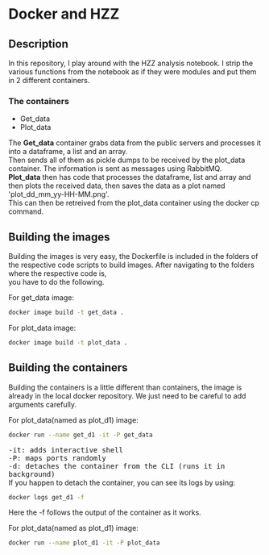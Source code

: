 <h1><font style=text-decoration: underline;>Docker and HZZ</font></h1>
<div name="description">
	<h2 style=text-decoration: underline;>Description</h2>
	<p>
	In this repository, I play around with the HZZ analysis notebook. I strip the various functions from the notebook as if they were modules and put them in 2 different containers. <br/>
		<h3>The containers</h3>
		<ul>
			<li>Get_data</li>
			<li>Plot_data</li>
		</ul>
	The <strong>Get_data</strong> container grabs data from the public servers and processes it into a dataframe, a list and an array.<br/>
	Then sends all of them as pickle dumps to be received by the plot_data container. The information is sent as messages using RabbitMQ. <br/>
	<strong>Plot_data</strong> then has code that processes the dataframe, list and array and then plots the received data, then saves the data as a plot named 'plot_dd_mm_yy-HH-MM.png'.<br/>
	This can then be retreived from the plot_data container using the docker cp command.
	</p>
	<h2 style=text-decoration: underline;>Building the images</h2>
	<p>Building the images is very easy, the Dockerfile is included in the folders of the respective code scripts to build images. After navigating to the folders where the respective code is,<br/> you have to do the following.</p>
	<p>For get_data image:</p>

```bash
docker image build -t get_data .
```

<p>For plot_data image:</p>

```bash
docker image build -t plot_data .
```

<h2 style=text-decoration: underline;>Building the containers</h2>
	<p>Building the containers is a little different than containers, the image is already in the local docker repository. We just need to be careful to add arguments carefully.<br/>
<p>For plot_data(named as plot_d1) image:</p>

```bash
docker run --name get_d1 -it -P get_data
```
 <kbd>
	-it: adds interactive shell<br/>
	-P: maps ports randomly<br/>
	-d: detaches the container from the CLI (runs it in background) <br/></kbd>
	If you happen to detach the container, you can see its logs by using:
 </p>
 
```bash
docker logs get_d1 -f
```

<p>Here the -f follows the output of the container as it works.</p>

<p>For plot_data(named as plot_d1) image:</p>

```bash
docker run --name plot_d1 -it -P plot_data
```



</div>
